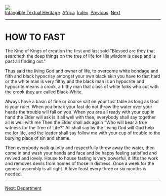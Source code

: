 [![](../../cdshop/ithlogo.png)](../../index)  
[Intangible Textual Heritage](../../index)  [Africa](../index) 
[Index](index)  [Previous](tpk07)  [Next](tpk09) 

------------------------------------------------------------------------

# HOW TO FAST

The King of Kings of creation the first and last said "Blessed are they
that searcheth the deep things on the tree of life for His wisdom is
deep and is past all finding out."

Thus said the living God and owner of life, to overcome white bondage
and filth and black hypocrisy amongst your own black skin you have to
fast hard or the white man is very filthy and the black man is an
hypocrite and hypocrite means a crook, a filthy man that class of white
folks who cut with the crook [they](errata.htm#1) are called
Black-White.

Always have a basin of fine or coarse salt on your fast table as long as
God is your ruler. When you break your fast do not throw the water over
your heads the trouble will fall on you. When you are all ready with
your cup in hand the Elder will ask is it all well with thee, everybody
shall say together all is well with me Then the Elder shall ask again
"Who will bear a true witness for the Tree of Life?" All shall say by
the Living God will God help me for life, and the leader shall say
follow me with your cup of trouble to the burying place of sin and
shame.

Then everybody walk quietly and respectfully throw away the water, then
come in and wash your hands and face and be happy feeling satisfied and
revived and lovely. House to house fasting is very powerful, it lifts
the work and removes devils from homes of those in distress. Once a week
for the general assembly is all right. A love feast every three or six
months is needed.

------------------------------------------------------------------------

[Next: Department](tpk09)
